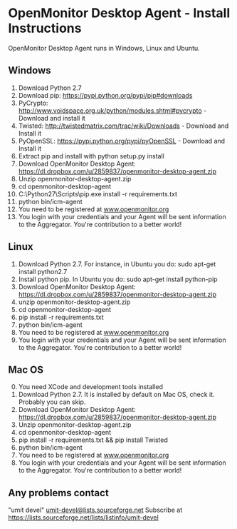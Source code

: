 OpenMonitor Desktop Agent - Install Instructions
============================================================

OpenMonitor Desktop Agent runs in Windows, Linux and Ubuntu.


Windows
----------------------------------------------------------

1. Download Python 2.7
2. Download pip: https://pypi.python.org/pypi/pip#downloads
3. PyCrypto: http://www.voidspace.org.uk/python/modules.shtml#pycrypto - Download and install it
4. Twisted: http://twistedmatrix.com/trac/wiki/Downloads - Download and Install it
5. PyOpenSSL: https://pypi.python.org/pypi/pyOpenSSL - Download and Install it
6. Extract pip and install with python setup.py install
7. Download OpenMonitor Desktop Agent: https://dl.dropbox.com/u/2859837/openmonitor-desktop-agent.zip
8. Unzip openmonitor-desktop-agent.zip
9. cd openmonitor-desktop-agent
10. C:\Python27\Scripts\pip.exe install -r requirements.txt
11. python bin/icm-agent
12. You need to be registered at www.openmonitor.org
13. You login with your credentials and your Agent will be sent information to the Aggregator. You're contribution to a better world!




Linux
---------------------------------------------------------

1. Download Python 2.7. For instance, in Ubuntu you do: sudo apt-get install python2.7
2. Install python pip. In Ubuntu you do: sudo apt-get install python-pip
3. Download OpenMonitor Desktop Agent: https://dl.dropbox.com/u/2859837/openmonitor-desktop-agent.zip 
4. unzip openmonitor-desktop-agent.zip
5. cd openmonitor-desktop-agent
6. pip install -r requirements.txt
7. python bin/icm-agent
8. You need to be registered at www.openmonitor.org
9. You login with your credentials and your Agent will be sent information to the Aggregator. You're contribution to a better world!

Mac OS
----------------------------------------------------------
0. You need XCode and development tools installed
1. Download Python 2.7. It is installed by default on Mac OS, check it. Probably you can skip.
2. Download OpenMonitor Desktop Agent: https://dl.dropbox.com/u/2859837/openmonitor-desktop-agent.zip
3. Unzip openmonitor-desktop-agent.zip
4. cd openmonitor-desktop-agent
4. pip install -r requirements.txt && pip install Twisted
6. python bin/icm-agent
7. You need to be registered at www.openmonitor.org
8. You login with your credentials and your Agent will be sent information to the Aggregator. You're contribution to a better world!



Any problems contact
---------------------------------- 

"umit devel" <umit-devel@lists.sourceforge.net>
Subscribe at https://lists.sourceforge.net/lists/listinfo/umit-devel


